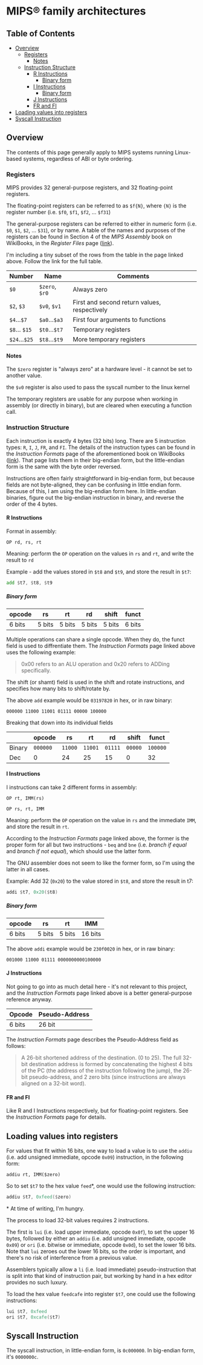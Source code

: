 # MIPS® family architectures

## Table of Contents

<!-- vim-markdown-toc GFM -->

* [Overview](#overview)
  * [Registers](#registers)
    * [Notes](#notes)
  * [Instruction Structure](#instruction-structure)
    * [R Instructions](#r-instructions)
      * [Binary form](#binary-form)
    * [I Instructions](#i-instructions)
      * [Binary form](#binary-form-1)
    * [J Instructions](#j-instructions)
    * [FR and FI](#fr-and-fi)
* [Loading values into registers](#loading-values-into-registers)
* [Syscall Instruction](#syscall-instruction)

<!-- vim-markdown-toc -->

## Overview

The contents of this page generally apply to MIPS systems running Linux-based systems, regardless of ABI or byte ordering.

### Registers

MIPS provides 32 general-purpose registers, and 32 floating-point registers.

The floating-point registers can be referred to as `$f{N}`, where `{N}` is the register number (i.e. `$f0`, `$f1`, `$f2`, … `$f31`)

The general-purpose registers can be referred to either in numeric form (i.e. `$0`, `$1`, `$2`, … `$31`), or by name. A table of the names and purposes of the registers can be found in Section 4 of the *MIPS Assembly* book on WikiBooks, in the *Register Files* page ([link](https://en.m.wikibooks.org/wiki/MIPS_Assembly/Register_File)).

I'm including a tiny subset of the rows from the table in the page linked above. Follow the link for the full table.

|Number       | Name           | Comments|
|-------------|----------------|-------------------|
|`$0`         | `$zero`, `$r0` | Always zero|
|`$2`, `$3`   | `$v0`, `$v1`   | First and second return values, respectively|
|`$4`…`$7`    | `$a0`…`$a3`    | First four arguments to functions|
|`$8`… `$15`  | `$t0`…`$t7`    | Temporary registers|
|`$24`…`$25`  | `$t8`…`$t9`    | More temporary registers|

#### Notes

The `$zero` register is "always zero" at a hardware level - it cannot be set to another value.

the `$v0` register is also used to pass the syscall number to the linux kernel

The temporary registers are usable for any purpose when working in assembly (or directly in binary), but are cleared when executing a function call.

### Instruction Structure

Each instruction is exactly 4 bytes (32 bits) long. There are 5 instruction types: `R`, `I`, `J`, `FR`, and `FI`. The details of the instruction types can be found in the *Instruction Formats* page of the aforementioned book on WikiBooks ([link](https://en.m.wikibooks.org/wiki/MIPS_Assembly/Instruction_Formats)). That page lists them in their big-endian form, but the little-endian form is the same with the byte order reversed.

Instructions are often fairly straightforward in big-endian form, but because fields are not byte-aligned, they can be confusing in little endian form. Because of this, I am using the big-endian form here. In little-endian binaries, figure out the big-endian instruction in binary, and reverse the order of the 4 bytes.


#### R Instructions

Format in assembly:
```
OP rd, rs, rt
````

Meaning: perform the `OP` operation on the values in `rs` and `rt`, and write the result to `rd`

Example - add the values stored in `$t8` and `$t9`, and store the result in `$t7`:

```asm
add $t7, $t8, $t9
```

##### Binary form

|opcode | rs     | rt     | rd     | shift  | funct|
|-------|--------|--------|--------|--------|-------|
|6 bits | 5 bits | 5 bits | 5 bits | 5 bits | 6 bits|

Multiple operations can share a single opcode. When they do, the funct field is used to diffrentiate them. The *Instruction Formats* page linked above uses the following example:

> 0x00 refers to an ALU operation and 0x20 refers to ADDing specifically.

The shift (or shamt) field is used in the shift and rotate instructions, and specifies how many bits to shift/rotate by.

The above `add` example would be `03197820` in hex, or in raw binary:

```
000000 11000 11001 01111 00000 100000
```

Breaking that down into its individual fields

|        | opcode   | rs      | rt      | rd      | shift   | funct    |
|--------|----------|---------|---------|---------|---------|----------|
| Binary | `000000` | `11000` | `11001` | `01111` | `00000` | `100000` |
| Dec    | 0        | 24      | 25      | 15      | 0       | 32       |

#### I Instructions

I instructions can take 2 different forms in assembly:

```
OP rt, IMM(rs)
```

```
OP rs, rt, IMM
```

Meaning: perform the `OP` operation on the value in `rs` and the immediate `IMM`, and store the result in `rt`.

According to the *Instruction Formats* page linked above, the former is the proper form for all but two instructions - `beq` and `bne` (i.e. *branch if equal* and *branch if not equal*), which should use the latter form.

The GNU assembler does not seem to like the former form, so I'm using the latter in all cases.

Example: Add 32 (`0x20`) to the value stored in `$t8`, and store the result in t7:

```asm
addi $t7, 0x20($t8)
```

##### Binary form

| opcode | rs     | rt     | IMM     |
|--------|--------|--------|---------|
| 6 bits | 5 bits | 5 bits | 16 bits |

The above `addi` example would be `230f0020` in hex, or in raw binary:

```
001000 11000 01111 0000000000100000
```

#### J Instructions

Not going to go into as much detail here - it's not relevant to this project, and the *Instruction Formats* page linked above is a better general-purpose reference anyway.

| Opcode | Pseudo-Address |
|--------|----------------|
| 6 bits | 26 bit         |

The *Instruction Formats* page describes the Pseudo-Address field as follows:

> A 26-bit shortened address of the destination. (0 to 25). The full 32-bit destination address is formed by concatenating the highest 4 bits of the PC (the address of the instruction following the jump), the 26-bit pseudo-address, and 2 zero bits (since instructions are always aligned on a 32-bit word).

#### FR and FI

Like R and I Instructions respectively, but for floating-point registers. See the *Instruction Formats* page for details.

## Loading values into registers

For values that fit within 16 bits, one way to load a value is to use the `addiu` (i.e. add unsigned immediate, opcode `0x09`) instruction, in the following form:

```
addiu rt, IMM($zero)
```

So to set `$t7` to the hex value `feed`\*, one would use the following instruction:

```asm
addiu $t7, 0xfeed($zero)
```

\* At time of writing, I'm hungry.

The process to load 32-bit values requires 2 instructions.

The first is `lui` (i.e. load upper immediate, opcode `0x0f`), to set the upper 16 bytes, followed by either an `addiu` (i.e. add unsigned immediate, opcode `0x09`) or `ori` (i.e. bitwise or immediate, opcode `0x0d`), to set the lower 16 bits. Note that `lui` zeroes out the lower 16 bits, so the order is important, and there's no risk of interference from a previous value.

Assemblers typically allow a `li` (i.e. load immediate) pseudo-instruction that is split into that kind of instruction pair, but working by hand in a hex editor provides no such luxury.

To load the hex value `feedcafe` into register `$t7`, one could use the following instructions:

```asm
lui $t7, 0xfeed
ori $t7, 0xcafe($t7)
```

## Syscall Instruction

The syscall instruction, in little-endian form, is `0c000000`. In big-endian form, it's `0000000c`.
